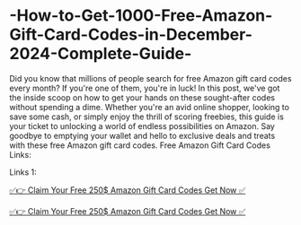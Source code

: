 # -How-to-Get-1000-Free-Amazon-Gift-Card-Codes-in-December-2024-Complete-Guide-


Did you know that millions of people search for free Amazon gift card codes every month? If you're one of them, you're in luck! In this post, we've got the inside scoop on how to get your hands on these sought-after codes without spending a dime. Whether you're an avid online shopper, looking to save some cash, or simply enjoy the thrill of scoring freebies, this guide is your ticket to unlocking a world of endless possibilities on Amazon. Say goodbye to emptying your wallet and hello to exclusive deals and treats with these free Amazon gift card codes. Free Amazon Gift Card Codes Links:

Links 1:

[✅👉 Claim Your Free 250$ Amazon Gift Card Codes Get Now ✅](https://usaofferzon.com/amazongiftcard/)

[✅👉 Claim Your Free 250$ Amazon Gift Card Codes Get Now ✅](https://usaofferzon.com/giftcard/)
